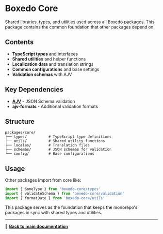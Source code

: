 # Boxedo Core

Shared libraries, types, and utilities used across all Boxedo packages. This package contains the common foundation that other packages depend on.

## Contents

- **TypeScript types** and interfaces
- **Shared utilities** and helper functions
- **Localization data** and translation strings
- **Common configurations** and base settings
- **Validation schemas** with AJV

## Key Dependencies

- **[AJV](https://ajv.js.org/)** - JSON Schema validation
- **ajv-formats** - Additional validation formats

## Structure

```
packages/core/
├── types/          # TypeScript type definitions
├── utils/          # Shared utility functions
├── locales/        # Translation files
├── schemas/        # JSON schemas for validation
└── config/         # Base configurations
```

## Usage

Other packages import from core like:

```typescript
import { SomeType } from 'boxedo-core/types'
import { validateSchema } from 'boxedo-core/validation'
import { formatDate } from 'boxedo-core/utils'
```

This package serves as the foundation that keeps the monorepo's packages in sync with shared types and utilities.

---

📖 **[Back to main documentation](../../README.md)**
